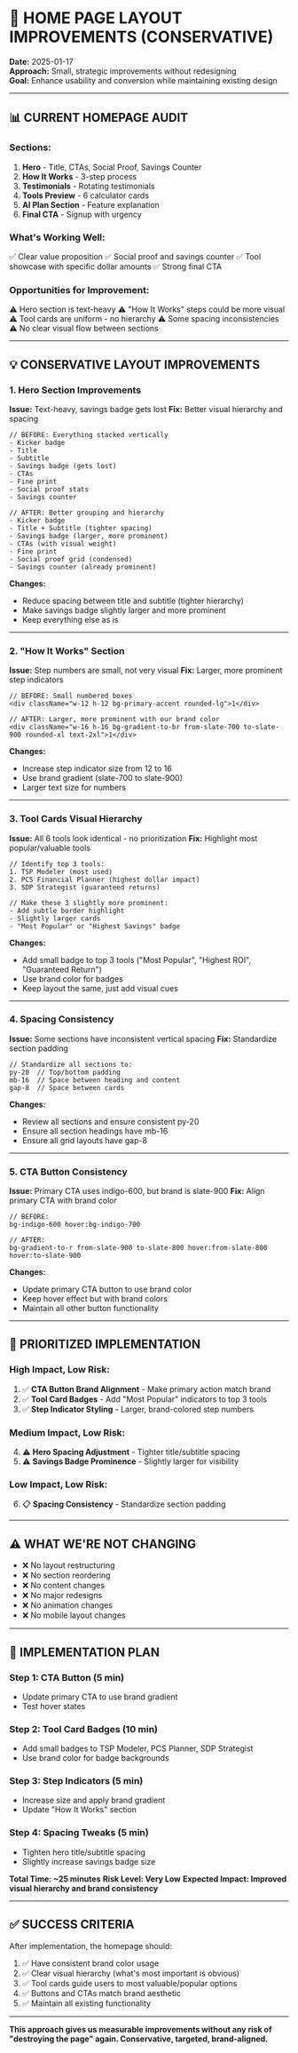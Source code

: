 # 🎯 HOME PAGE LAYOUT IMPROVEMENTS (CONSERVATIVE)

**Date:** 2025-01-17  
**Approach:** Small, strategic improvements without redesigning  
**Goal:** Enhance usability and conversion while maintaining existing design

---

## 📊 **CURRENT HOMEPAGE AUDIT**

### **Sections:**
1. **Hero** - Title, CTAs, Social Proof, Savings Counter
2. **How It Works** - 3-step process
3. **Testimonials** - Rotating testimonials
4. **Tools Preview** - 6 calculator cards
5. **AI Plan Section** - Feature explanation
6. **Final CTA** - Signup with urgency

### **What's Working Well:**
✅ Clear value proposition
✅ Social proof and savings counter
✅ Tool showcase with specific dollar amounts
✅ Strong final CTA

### **Opportunities for Improvement:**
⚠️ Hero section is text-heavy
⚠️ "How It Works" steps could be more visual
⚠️ Tool cards are uniform - no hierarchy
⚠️ Some spacing inconsistencies
⚠️ No clear visual flow between sections

---

## 💡 **CONSERVATIVE LAYOUT IMPROVEMENTS**

### **1. Hero Section Improvements**

**Issue:** Text-heavy, savings badge gets lost
**Fix:** Better visual hierarchy and spacing

```tsx
// BEFORE: Everything stacked vertically
- Kicker badge
- Title
- Subtitle
- Savings badge (gets lost)
- CTAs
- Fine print
- Social proof stats
- Savings counter

// AFTER: Better grouping and hierarchy
- Kicker badge
- Title + Subtitle (tighter spacing)
- Savings badge (larger, more prominent)
- CTAs (with visual weight)
- Fine print
- Social proof grid (condensed)
- Savings counter (already prominent)
```

**Changes:**
- Reduce spacing between title and subtitle (tighter hierarchy)
- Make savings badge slightly larger and more prominent
- Keep everything else as is

---

### **2. "How It Works" Section**

**Issue:** Step numbers are small, not very visual
**Fix:** Larger, more prominent step indicators

```tsx
// BEFORE: Small numbered boxes
<div className="w-12 h-12 bg-primary-accent rounded-lg">1</div>

// AFTER: Larger, more prominent with our brand color
<div className="w-16 h-16 bg-gradient-to-br from-slate-700 to-slate-900 rounded-xl text-2xl">1</div>
```

**Changes:**
- Increase step indicator size from 12 to 16
- Use brand gradient (slate-700 to slate-900)
- Larger text size for numbers

---

### **3. Tool Cards Visual Hierarchy**

**Issue:** All 6 tools look identical - no prioritization
**Fix:** Highlight most popular/valuable tools

```tsx
// Identify top 3 tools:
1. TSP Modeler (most used)
2. PCS Financial Planner (highest dollar impact)
3. SDP Strategist (guaranteed returns)

// Make these 3 slightly more prominent:
- Add subtle border highlight
- Slightly larger cards
- "Most Popular" or "Highest Savings" badge
```

**Changes:**
- Add small badge to top 3 tools ("Most Popular", "Highest ROI", "Guaranteed Return")
- Use brand color for badges
- Keep layout the same, just add visual cues

---

### **4. Spacing Consistency**

**Issue:** Some sections have inconsistent vertical spacing
**Fix:** Standardize section padding

```tsx
// Standardize all sections to:
py-20  // Top/bottom padding
mb-16  // Space between heading and content
gap-8  // Space between cards
```

**Changes:**
- Review all sections and ensure consistent py-20
- Ensure all section headings have mb-16
- Ensure all grid layouts have gap-8

---

### **5. CTA Button Consistency**

**Issue:** Primary CTA uses indigo-600, but brand is slate-900
**Fix:** Align primary CTA with brand color

```tsx
// BEFORE:
bg-indigo-600 hover:bg-indigo-700

// AFTER:
bg-gradient-to-r from-slate-900 to-slate-800 hover:from-slate-800 hover:to-slate-900
```

**Changes:**
- Update primary CTA button to use brand color
- Keep hover effect but with brand colors
- Maintain all other button functionality

---

## 🎯 **PRIORITIZED IMPLEMENTATION**

### **High Impact, Low Risk:**
1. ✅ **CTA Button Brand Alignment** - Make primary action match brand
2. ✅ **Tool Card Badges** - Add "Most Popular" indicators to top 3 tools
3. ✅ **Step Indicator Styling** - Larger, brand-colored step numbers

### **Medium Impact, Low Risk:**
4. ⚠️ **Hero Spacing Adjustment** - Tighter title/subtitle spacing
5. ⚠️ **Savings Badge Prominence** - Slightly larger for visibility

### **Low Impact, Low Risk:**
6. 📋 **Spacing Consistency** - Standardize section padding

---

## ⚠️ **WHAT WE'RE NOT CHANGING**

- ❌ No layout restructuring
- ❌ No section reordering
- ❌ No content changes
- ❌ No major redesigns
- ❌ No animation changes
- ❌ No mobile layout changes

---

## 📐 **IMPLEMENTATION PLAN**

### **Step 1: CTA Button (5 min)**
- Update primary CTA to use brand gradient
- Test hover states

### **Step 2: Tool Card Badges (10 min)**
- Add small badges to TSP Modeler, PCS Planner, SDP Strategist
- Use brand color for badge backgrounds

### **Step 3: Step Indicators (5 min)**
- Increase size and apply brand gradient
- Update "How It Works" section

### **Step 4: Spacing Tweaks (5 min)**
- Tighten hero title/subtitle spacing
- Slightly increase savings badge size

**Total Time: ~25 minutes**
**Risk Level: Very Low**
**Expected Impact: Improved visual hierarchy and brand consistency**

---

## ✅ **SUCCESS CRITERIA**

After implementation, the homepage should:
1. ✅ Have consistent brand color usage
2. ✅ Clear visual hierarchy (what's most important is obvious)
3. ✅ Tool cards guide users to most valuable/popular options
4. ✅ Buttons and CTAs match brand aesthetic
5. ✅ Maintain all existing functionality

---

**This approach gives us measurable improvements without any risk of "destroying the page" again. Conservative, targeted, brand-aligned.**

